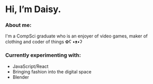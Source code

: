 # Hi, I’m Daisy.

### About me:
I'm a CompSci graduate who is an enjoyer of video games, maker of clothing and coder of things ✿ʕ •ᴥ•ʔ

### Currently experimenting with:
- JavaScript/React
- Bringing fashion into the digital space
- Blender
